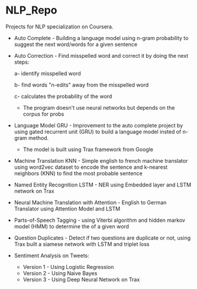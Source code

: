 # NLP_Repo

Projects for NLP specialization on Coursera.

* Auto Complete - Building a language model using n-gram probability to suggest the next word/words for a given sentence

* Auto Correction - Find misspelled word and correct it by doing the next steps:

	a- identify misspelled word
	
	b- find words "n-edits" away from the misspelled word
	
	c- calculates the probability of the word
	
  * The program doesn't use neural networks but depends on the corpus for probs
	

* Language Model GRU - Improvement to the auto complete project by using gated recurrent unit (GRU) to build a language model insted of n-gram method.
	* The model is built using Trax framework from Google

* Machine Translation KNN - Simple english to french machine translator using word2vec dataset to encode the sentence and k-nearest neighbors (KNN) to find the most probable sentence

* Named Entity Recognition LSTM - NER using Embedded layer and LSTM network on Trax

* Neural Machine Translation with Attention - English to German Translator using Attention Model and LSTM

* Parts-of-Speech Tagging - using Viterbi algorithm and hidden markov model (HMM) to determine the <PoS> of a given word
	
* Question Duplicates - Detect if two questions are duplicate or not, using Trax built a siamese network with LSTM and triplet loss


* Sentiment Analysis on Tweets:
	* Version 1 - Using Logistic Regression
	* Version 2 - Using Naive Bayes
	* Version 3 - Using Deep Neural Network on Trax
